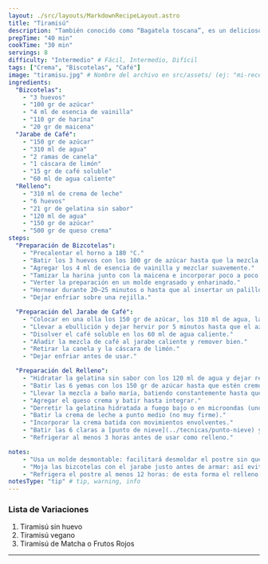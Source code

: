 ```yaml
---
layout: ./src/layouts/MarkdownRecipeLayout.astro
title: "Tiramisú"
description: "También conocido como “Bagatela toscana”, es un delicioso postre italiano parecido a una natilla. Se puede acompañar con café o té, y es muy bien valorado en muchas partes del mundo."
prepTime: "40 min"
cookTime: "30 min"
servings: 8
difficulty: "Intermedio" # Fácil, Intermedio, Difícil
tags: ["Crema", "Biscotelas", "Café"]
image: "tiramisu.jpg" # Nombre del archivo en src/assets/ (ej: "mi-receta.jpg")
ingredients:
  "Bizcotelas":
    - "3 huevos"
    - "100 gr de azúcar"
    - "4 ml de esencia de vainilla"
    - "110 gr de harina"
    - "20 gr de maicena"
  "Jarabe de Café":
    - "150 gr de azúcar"
    - "310 ml de agua"
    - "2 ramas de canela"
    - "1 cáscara de limón"
    - "15 gr de café soluble"
    - "60 ml de agua caliente"
  "Relleno":
    - "310 ml de crema de leche"
    - "6 huevos"
    - "21 gr de gelatina sin sabor"
    - "120 ml de agua"
    - "150 gr de azúcar"
    - "500 gr de queso crema"
steps:
  "Preparación de Bizcotelas":
    - "Precalentar el horno a 180 °C."
    - "Batir los 3 huevos con los 100 gr de azúcar hasta que la mezcla esté espumosa y aumente de volumen."
    - "Agregar los 4 ml de esencia de vainilla y mezclar suavemente."
    - "Tamizar la harina junto con la maicena e incorporar poco a poco a la mezcla con movimientos envolventes."
    - "Verter la preparación en un molde engrasado y enharinado."
    - "Hornear durante 20–25 minutos o hasta que al insertar un palillo salga limpio."
    - "Dejar enfriar sobre una rejilla."

  "Preparación del Jarabe de Café":
    - "Colocar en una olla los 150 gr de azúcar, los 310 ml de agua, las ramas de canela y la cáscara de limón."
    - "Llevar a ebullición y dejar hervir por 5 minutos hasta que el azúcar se disuelva completamente."
    - "Disolver el café soluble en los 60 ml de agua caliente."
    - "Añadir la mezcla de café al jarabe caliente y remover bien."
    - "Retirar la canela y la cáscara de limón."
    - "Dejar enfriar antes de usar."

  "Preparación del Relleno":
    - "Hidratar la gelatina sin sabor con los 120 ml de agua y dejar reposar 5 minutos."
    - "Batir las 6 yemas con los 150 gr de azúcar hasta que estén cremosas y claras."
    - "Llevar la mezcla a baño maría, batiendo constantemente hasta que espese un poco."
    - "Agregar el queso crema y batir hasta integrar."
    - "Derretir la gelatina hidratada a fuego bajo o en microondas (unos segundos) y añadir a la mezcla."
    - "Batir la crema de leche a punto medio (no muy firme)."
    - "Incorporar la crema batida con movimientos envolventes."
    - "Batir las 6 claras a [punto de nieve](../tecnicas/punto-nieve) y añadir suavemente a la mezcla."
    - "Refrigerar al menos 3 horas antes de usar como relleno."

notes:
    - "Usa un molde desmontable: facilitará desmoldar el postre sin que se rompan las bizcotelas ni el relleno."  
    - "Moja las bizcotelas con el jarabe justo antes de armar: así evitas que se resequen y aseguras un sabor más intenso a café." 
    - "Refrigera el postre al menos 12 horas: de esta forma el relleno se estabiliza y los sabores se integran mucho mejor."  
notesType: "tip" # tip, warning, info
---
```


### Lista de Variaciones

1. Tiramisú sin huevo
2. Tiramisú vegano
3. Tiramisú de Matcha o Frutos Rojos

---
